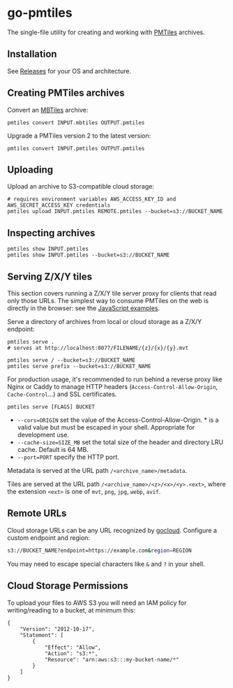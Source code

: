 # go-pmtiles

The single-file utility for creating and working with [PMTiles](https://github.com/protomaps/PMTiles) archives.

## Installation

See [Releases](https://github.com/protomaps/go-pmtiles/releases) for your OS and architecture.

## Creating PMTiles archives

Convert an [MBTiles](https://github.com/mapbox/mbtiles-spec/tree/master/1.3) archive:

    pmtiles convert INPUT.mbtiles OUTPUT.pmtiles
    
Upgrade a PMTiles version 2 to the latest version:

    pmtiles convert INPUT.pmtiles OUTPUT.pmtiles

## Uploading
    
Upload an archive to S3-compatible cloud storage:

    # requires environment variables AWS_ACCESS_KEY_ID and AWS_SECRET_ACCESS_KEY credentials
    pmtiles upload INPUT.pmtiles REMOTE.pmtiles --bucket=s3://BUCKET_NAME

## Inspecting archives

    pmtiles show INPUT.pmtiles
    pmtiles show INPUT.pmtiles --bucket=s3://BUCKET_NAME

## Serving Z/X/Y tiles

This section covers running a Z/X/Y tile server proxy for clients that read only those URLs. The simplest way to consume PMTiles on the web is directly in the browser: see the [JavaScript examples](https://github.com/protomaps/PMTiles/tree/main/js).
    
Serve a directory of archives from local or cloud storage as a Z/X/Y endpoint:

    pmtiles serve .
    # serves at http://localhost:8077/FILENAME/{z}/{x}/{y}.mvt

    pmtiles serve / --bucket=s3://BUCKET_NAME
    pmtiles serve prefix --bucket=s3://BUCKET_NAME
    
For production usage, it's recommended to run behind a reverse proxy like Nginx or Caddy to manage HTTP headers (`Access-Control-Allow-Origin`, `Cache-Control`...) and SSL certificates.

    pmtiles serve [FLAGS] BUCKET

* `--cors=ORIGIN` set the value of the Access-Control-Allow-Origin. * is a valid value but must be escaped in your shell. Appropriate for development use.
* `--cache-size=SIZE_MB` set the total size of the header and directory LRU cache. Default is 64 MB.
* `--port=PORT` specify the HTTP port.

Metadata is served at the URL path `/<archive_name>/metadata`.

Tiles are served at the URL path `/<archive_name>/<z>/<x>/<y>.<ext>`, where the extension `<ext>` is one of `mvt`, `png`, `jpg`, `webp`, `avif`.

## Remote URLs

Cloud storage URLs can be any URL recognized by [gocloud](https://gocloud.dev/concepts/urls/). Configure a custom endpoint and region:

```sh
s3://BUCKET_NAME?endpoint=https://example.com&region=REGION
```

You may need to escape special characters like `&` and `?` in your shell.

## Cloud Storage Permissions

To upload your files to AWS S3 you will need an IAM policy for writing/reading to a bucket, at minimum this:

    {
        "Version": "2012-10-17",
        "Statement": [
            {
                "Effect": "Allow",
                "Action": "s3:*",
                "Resource": "arn:aws:s3:::my-bucket-name/*"
            }
        ]
    }
    
